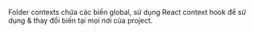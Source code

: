 Folder contexts chứa các biến global, sử dụng React context hook để sử dụng & thay đổi biến tại mọi nơi của project.